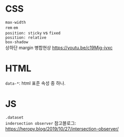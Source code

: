 # CSS

`max-width` <br/>
`rem` `em` <br/>
`position: sticky` vs `fixed` <br/>
`position: relative` <br/>
`box-shadow` <br/>
상하단 margin 병합현상 https://youtu.be/c19Mjg-ivxc <br/>

# HTML

`data-*`: html 표준 속성 중 하나. <br/>

# JS

`.dataset`<br/>
`indersection observer` 참고블로그: https://heropy.blog/2019/10/27/intersection-observer/ <br/>
